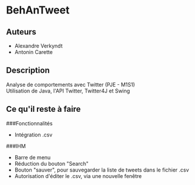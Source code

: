 BehAnTweet
==========

Auteurs
-------

*	Alexandre Verkyndt
*	Antonin Carette

Description
-----------

Analyse de comportements avec Twitter (PJE - M1S1)  
Utilisation de Java, l'API Twitter, Twitter4J et Swing

Ce qu'il reste à faire
----------------------

###Fonctionnalités
*  Intégration .csv

###IHM
*	Barre de menu
* 	Réduction du bouton "Search"
*  Bouton "sauver", pour sauvegarder la liste de tweets dans le fichier .csv
*  Autorisation d'éditer le .csv, via une nouvelle fenêtre